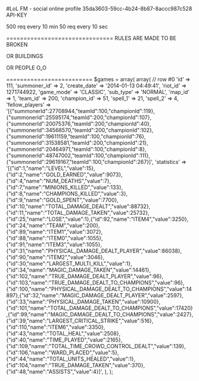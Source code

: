 #LoL FM - social online profile
35da3603-59cc-4b24-8b87-8accc987c528
API-KEY

500 req every 10 min
50 req every 10 sec


===============================
RULES ARE MADE TO BE BROKEN 


OR BUILDINGS




OR PEOPLE O_O

=========================
    $games = array(
        array( // row #0
            'id' => 111,
            'summoner_id' => 2,
            'create_date' => '2014-01-13 04:49:41',
            'riot_id' => 1271744922,
            'game_mode' => 'CLASSIC',
            'sub_type' => 'NORMAL',
            'map_id' => 1,
            'team_id' => 200,
            'champion_id' => 51,
            'spell_1' => 21,
            'spell_2' => 4,
            'fellow_players' => '[{"summonerId":27708944,"teamId":100,"championId":119},{"summonerId":25595174,"teamId":200,"championId":107},{"summonerId":20075376,"teamId":200,"championId":40},{"summonerId":34568570,"teamId":200,"championId":102},{"summonerId":19611159,"teamId":100,"championId":76},{"summonerId":31538581,"teamId":200,"championId":21},{"summonerId":20464971,"teamId":100,"championId":8},{"summonerId":48747002,"teamId":100,"championId":111},{"summonerId":29619167,"teamId":100,"championId":267}]',
            'statistics' => '[{"id":1,"name":"LEVEL","value":15},{"id":2,"name":"GOLD_EARNED","value":9073},{"id":4,"name":"NUM_DEATHS","value":7},{"id":7,"name":"MINIONS_KILLED","value":133},{"id":8,"name":"CHAMPIONS_KILLED","value":3},{"id":9,"name":"GOLD_SPENT","value":7700},{"id":10,"name":"TOTAL_DAMAGE_DEALT","value":88732},{"id":11,"name":"TOTAL_DAMAGE_TAKEN","value":25732},{"id":25,"name":"LOSE","value":1},{"id":92,"name":"ITEM4","value":3250},{"id":24,"name":"TEAM","value":200},{"id":89,"name":"ITEM1","value":3072},{"id":88,"name":"ITEM0","value":1055},{"id":91,"name":"ITEM3","value":1055},{"id":31,"name":"PHYSICAL_DAMAGE_DEALT_PLAYER","value":86038},{"id":90,"name":"ITEM2","value":3046},{"id":30,"name":"LARGEST_MULTI_KILL","value":1},{"id":34,"name":"MAGIC_DAMAGE_TAKEN","value":14461},{"id":102,"name":"TRUE_DAMAGE_DEALT_PLAYER","value":96},{"id":103,"name":"TRUE_DAMAGE_DEALT_TO_CHAMPIONS","value":96},{"id":100,"name":"PHYSICAL_DAMAGE_DEALT_TO_CHAMPIONS","value":14897},{"id":32,"name":"MAGIC_DAMAGE_DEALT_PLAYER","value":2597},{"id":33,"name":"PHYSICAL_DAMAGE_TAKEN","value":10900},{"id":101,"name":"TOTAL_DAMAGE_DEALT_TO_CHAMPIONS","value":17420},{"id":99,"name":"MAGIC_DAMAGE_DEALT_TO_CHAMPIONS","value":2427},{"id":39,"name":"LARGEST_CRITICAL_STRIKE","value":516},{"id":110,"name":"ITEM6","value":3350},{"id":43,"name":"TOTAL_HEAL","value":2508},{"id":40,"name":"TIME_PLAYED","value":2165},{"id":109,"name":"TOTAL_TIME_CROWD_CONTROL_DEALT","value":139},{"id":106,"name":"WARD_PLACED","value":5},{"id":44,"name":"TOTAL_UNITS_HEALED","value":1},{"id":104,"name":"TRUE_DAMAGE_TAKEN","value":370},{"id":48,"name":"ASSISTS","value":4}]',
        ),
    );

